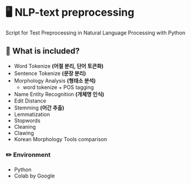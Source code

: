# 🖥 NLP-text preprocessing
Script for Test Preprocessing in Natural Language Processing with Python

## 🔗 What is included?
* Word Tokenize **(어절 분리, 단어 토큰화)**
* Sentence Tokenize **(문장 분리)**
* Morphology Analysis **(형태소 분석)**
  * word tokenize + POS tagging
* Name Entity Recognition **(개체명 인식)**
* Edit Distance
* Stemming **(어간 추출)**
* Lemmatization
* Stopwords
* Cleaning
* Clawing
* Korean Morphology Tools comparison

### ✏️ Environment
* Python
* Colab by Google

